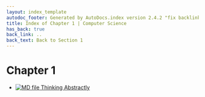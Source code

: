 ```yaml
---
layout: index_template
autodoc_footer: Generated by AutoDocs.index version 2.4.2 "fix backlink text" ⓒ Starwort, 2020
title: Index of Chapter 1 | Computer Science
has_back: true
back_link: ..
back_text: Back to Section 1
---
```


# **Chapter 1**

- [![MD file](https://img.icons8.com/windows/512/03dac6/regular-document.png) Thinking Abstractly](./thinking_abstractly.html)
